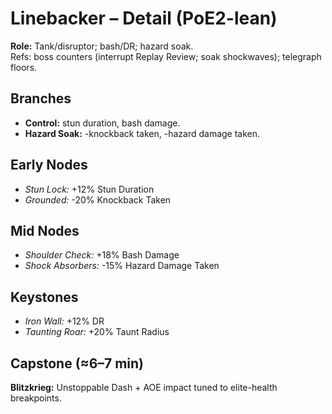 # Linebacker – Detail (PoE2-lean)

**Role:** Tank/disruptor; bash/DR; hazard soak.  
Refs: boss counters (interrupt Replay Review; soak shockwaves); telegraph floors.  

## Branches
- **Control:** stun duration, bash damage.  
- **Hazard Soak:** -knockback taken, -hazard damage taken.

## Early Nodes
- *Stun Lock:* +12% Stun Duration  
- *Grounded:* -20% Knockback Taken

## Mid Nodes
- *Shoulder Check:* +18% Bash Damage  
- *Shock Absorbers:* -15% Hazard Damage Taken

## Keystones
- *Iron Wall:* +12% DR  
- *Taunting Roar:* +20% Taunt Radius

## Capstone (≈6–7 min)
**Blitzkrieg:** Unstoppable Dash + AOE impact tuned to elite-health breakpoints.  

